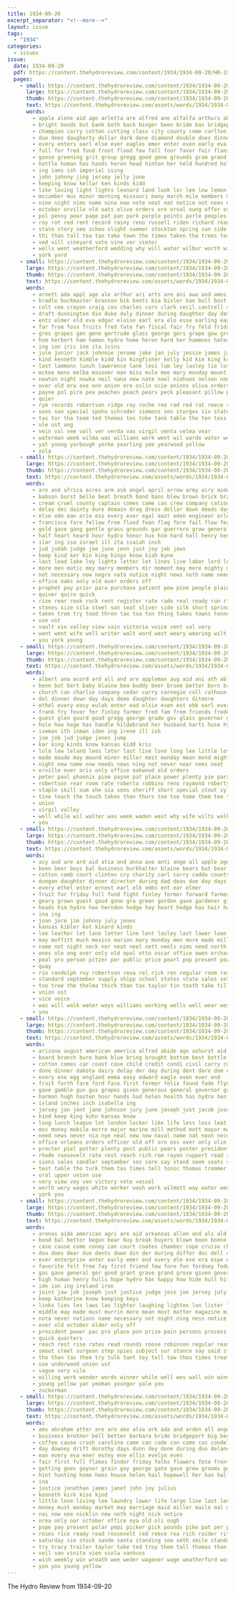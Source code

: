 ```yaml
---
title: 1934-09-20
excerpt_separator: "<!--more-->"
layout: issue
tags:
  - "1934"
categories:
  - issues
issue:
  date: 1934-09-20
  pdf: https://content.thehydroreview.com/content/1934/1934-09-20/HR-1934-09-20.pdf
  pages:
    - small: https://content.thehydroreview.com/content/1934/1934-09-20/small/HR-1934-09-20-01.jpg
      large: https://content.thehydroreview.com/content/1934/1934-09-20/large/HR-1934-09-20-01.jpg
      thumb: https://content.thehydroreview.com/content/1934/1934-09-20/thumbnails/HR-1934-09-20-01.jpg
      text: https://content.thehydroreview.com/assets/words/1934/1934-09-20/HR-1934-09-20-01.txt
      words:
        - apple alene aid ago arletta are alfred ane alfalfa arthurs able august and airy ada ard all
        - bright bonds but bank both back binger been bride bas bridgeport began blind boys browne brought bassler bond below born best buy boucher buys bring bird bryson burton ball beatrice blue blossom basket bill bridegroom blanks billie bills
        - champion carry cotton cutting class city county come carlton chelf caddo creek clinton clarence cold chas clear carruth card can car care canning cost cant came cecil cole cot cream
        - due dees daugherty dollar dark done diamond double does dinner daughter den down ditmore don during dorothy day dress
        - every enters earl else ever eagles emer enter even early eva ethel edna
        - full for fred fund frost flood few fall foor favor fair flansburg friday fields fruits free flock fost fruit fig first frank front fairly from farm ford found
        - goose greening grit group gregg good gone grounds gram grand gay gail goodpasture ground grape gol given getting guest grapes games game glass
        - hottle human has hands heron head hinton her held hundred holding helen had hero husband hydro him high home hail hampshire
        - ing iams ish imperial ising
        - john johnny jing jersey jelly june
        - keeping know kellar ken kinds kidd
        - like loving light lights leonard land look lor lee low lemon lenora lasley list laden lease last loan lovely lester late lloyd long
        - mccumber mus minor morning missouri many march mile members merchant more mae must miles manuel mens margaret much mal may matter marcella monday moore mary mei mason miss man made
        - nine night nims name nina now note neat nat notice not nees new november names
        - october orville old oats olive orders ore orval oung offer orchard over only
        - pol penny pear page pat pan park purple points perle peoples pears paul per picking pullen phipps perfect public part price persons pure present poage proper people pay pope person pitzer place
        - roy rot red rent record rainy reno russell riden richard ready rey race real rate rain rains robert room robertson ries rosy
        - state story see schoo slight summer stockton spring sun side said shee still snyder sale sells show secret soon son score storms season sell shoe shaw situ saturday shere seed speaks sit service stay surface sane sprang severe sunday south shade station sutton six stock ship school smith she stemp such stange small september short second shows
        - thi than tall tea tax take town the times taken tha trees texas tree then them team
        - ved vill vineyard vote vine ver vietor
        - wells went weatherford wedding why will water wilbur worth willie wil walker wife williams wheat wing wind wat win was white well west wonder week with way won world wear wearing winners
        - york yard
    - small: https://content.thehydroreview.com/content/1934/1934-09-20/small/HR-1934-09-20-02.jpg
      large: https://content.thehydroreview.com/content/1934/1934-09-20/large/HR-1934-09-20-02.jpg
      thumb: https://content.thehydroreview.com/content/1934/1934-09-20/thumbnails/HR-1934-09-20-02.jpg
      text: https://content.thehydroreview.com/assets/words/1934/1934-09-20/HR-1934-09-20-02.txt
      words:
        - arnett ada appl age ale arthur ari arts are ani awa and amos ary albert alice art alin ates allison all apple ata
        - bradle buckmaster branson bik beets bia bixler bae bull bost bolls brown bert beck bartley beers beans bier bix ben bulls butcher butter bread barley brood bot black betty brummett blond boys bere born blouse bune billig bryson blum blue bradley base board bartgis bao buck burgman band
        - colt cee crayon craig cox charles corn clark cecil cantrell cat carl city clarence con case clara caddo colts can coins cantrel coffee clyde cos chilli cedar cort cap county cain crusan christine cole chet coca christi coleman cham cartwright clerk cane champion cotton collins cora
        - draft dunnington die duke duly dinner during daughter day david dines days dent dosier doris dio dar dara dress
        - entz elmer eld eva edgar eloise earl era elo esse earling eagleton end eason enders etter eres edge elwood eon earwood ernest
        - far from foss fruits fred fate fan fiscal fair fry feld friday frank fund foote first for frost feck floyd fess frenk florence few
        - gres grapes gen gene gertrude glass george gers grape gow gregg gad general good grady gas
        - hom herbert ham hamon hydro home heron hard her hammons hater helen hamons heady helter harding heaton harmon harry head hatfield harold hamilton horse hull herndon heidebrecht heads helmuth
        - ing ion iris ino ita ivins
        - jule junior jack johnnie jerome jake jan july jessie james jacks jelly jersey johnston john june
        - kind kenneth kimble kidd kin kingfisher kelly kid kim king krehbiel
        - last lammons lunch lawerence lank levi lum ley lasley lie lore lillian labo lee lola lei lite lena lorene lamb lane
        - mckee mens melba masoner man miss mule mee mary monday mount milo meats maize maple miller mus may mcphearson minnie mate mango mare martin marshall manuel moser mules maude male mir mona mares marine milton mag
        - newton night nowka neil nana new nate noel niehues nelson non news needs nees
        - over old ora ove onn onion ore oslin ocie onions oliva orders olin
        - payne pol pire pea peaches peach pears peck pleasant pillow pint pickles patter pear prag petree pankratz press per potter piece public panes pack patterson paul pee pearl pop plum plate pie president painting pad
        - quier
        - rye records robertson ridge ray roche ree rad red rat reece rape ranta rust russel roy reber roof russell reps roberson ralph rowland ram
        - sons son special spohn schroder simmons sen sturges six state sam sunday stange she saturday springfield show seal soh sion shirts seed schroeder smith spor size sarin school still sane sisson seat strawberry scott set sun staples schoo sie sic sire say short stallion soe sparks senior see sow scarf south said
        - tax tor tha team ted thomas tes tobe tank table the ton tess tee town tae top texas triplett ten
        - ule ust ung
        - vein val vee vall ver verda vas virgil venta velma vear
        - waterman week wilma was williams work went wil warde water wolfe waite watson wheat white waste west weir weatherford woodrow watkins with weathers wnek warkentin will
        - yat young yarbough yorke yearling yee yearwood yellow
        - zola
    - small: https://content.thehydroreview.com/content/1934/1934-09-20/small/HR-1934-09-20-03.jpg
      large: https://content.thehydroreview.com/content/1934/1934-09-20/large/HR-1934-09-20-03.jpg
      thumb: https://content.thehydroreview.com/content/1934/1934-09-20/thumbnails/HR-1934-09-20-03.jpg
      text: https://content.thehydroreview.com/assets/words/1934/1934-09-20/HR-1934-09-20-03.txt
      words:
        - are and africa acres arm ask angel april arrow army airy aide agent all amer altes alfalfa albert ang ago
        - babson burst belle beat breath bond bans blew brown brick brainerd bunting blow bub blue blacks bas bar boller bis both break bands bring but been blown band business bank body bow button beatty big bottom biles banker brief bay baden belt back botter
        - cream cruel county captain comes came can crew company cation come center copper cry case cage certain camp cor city cardine chron cattle capes carter civil cordial coast cause close court change cleverly creek cornet cayenne charles camera counsel cheers conrad code citizen common chair comfort courts coins cash cast con course canal christ curd
        - delay dec dainty dure domain drag dress dollar down deeds day dark deed date days director dance due divine door does dry
        - else ede ean erie ess every ever egal east eden engineer erle even enter edge early eon
        - francisco fare fellow from flood foon flag fore fail flow feathers floor for far fear fan front frock free farm fellows face first fow faith flatter favorite fall forth forget fight
        - gold gave gang gentle grass grounds gar guerrero grow general group golden given ground gener gravely going grove glance
        - half heart heard hour hydro honor hus him hard hall henry hed huge has habit holy height head hurt halt high hands had hezekiah hero house homes happy home hand hes her how hold hack hopes
        - ilar ing isa israel ill ita isaiah inch
        - jud judah judge joe june jenn just joy job jews
        - keep kind ker kin king kings know kiah kyne
        - last lead lake ley lights letter let lines live labor lord lot lea loa later look lorn lands little less labrada long liverance life line like legal leep land lovely lesson loyal leader
        - more men matic mey marry members mir moment may mere mighty many macpherson med main mission money million made method min mexico man miss morning must magle model mine might morrow much most mexican moan miles merry
        - not necessary now negro nato notice night news noth name need nate new noon nations nor
        - office oaks only old over orders off
        - prophet pay prior para purchase patient pow pine people plain public promise prayer place pro park president pull paraiso plan peace point peter port poor pares plenty part prince press panic perfect
        - quiver quire quick
        - rise rear rook rock rent register rate rade real ready run rian reed read reel relle rae roses reason rather rube road rains red rocks ripa river rie rude
        - stones size sila steel son seat sliver side silk short spring stole streams stamps schooner summer southern september state sim straight score second sewing self small story sense seams single speech stranger storm special sides senior shall sweet sash san syria settle south see sery silas sin set send say show suit smiles shadow start save soon sed shoulders shaw speak service seven stath sake style shoulder street subject she still stand silence seen such strode shore speed stream sour stands
        - taken trom try tood thron tax toa ton thing takes towns tenney town than trial thousand table trust them take the too terrace talent tongue tiger thee top tor tho tichenor then toto taunt times tap telling ten
        - use ust
        - vault vin valley view vain victoria voice vent val very
        - want went wife well writer walt word west weary wearing wilt will wear white water work warn washington why wire working waters western weal win with way words wee write window while was
        - you york young
    - small: https://content.thehydroreview.com/content/1934/1934-09-20/small/HR-1934-09-20-04.jpg
      large: https://content.thehydroreview.com/content/1934/1934-09-20/large/HR-1934-09-20-04.jpg
      thumb: https://content.thehydroreview.com/content/1934/1934-09-20/thumbnails/HR-1934-09-20-04.jpg
      text: https://content.thehydroreview.com/assets/words/1934/1934-09-20/HR-1934-09-20-04.txt
      words:
        - albert ana acord ard all and are appleman aug aid ani ath able aide ames arthur abe arts
        - been but bert baby blaine bea buddy beer broom better born breth boschert birth buc ben body brooker bickell barney
        - church can charlie company cedar carry carnegie coll calhoun cornelson class city car clerk corn christenson county clark cross coble coffee credit constant colony chilli court carl coleman crail come cal clancy
        - del dinner down day days demo daughter daughters ditmore
        - ethel every easy eulah enter ead elsie even est ebb earl ever elder elmer
        - frank fry fever fer finley farmer fred fam from friends frederick feller ford frid friend fay finer folks for fran fell
        - guest glen gourd good gregg george grade gov glass governor gist
        - hole how hege has handle hildebrand her husband harts huse hydro haggard home humphrey han hudson held husk head hart hor hagan him had homer herndon hall
        - iseman ith inman iden ing irene ill ish
        - joe job jud judge jones jump
        - kar king kinds know kansas kidd kris
        - lola lew leland lees later last live love long lee little lot louie leon lloyd land light low
        - made maude may mound miner miller mest monday mean mond might mary mae many most malinda myrl men mauk muller much matt mason
        - night new name now needs news ning not never near nees neat
        - orville over oris only office oakwood old orders
        - peter paul phoenix pine payne pat place power plenty pie parrish purse paynes per pos pull peaches plan
        - robertson rear room rate roberta robbins reno raymond roberts rest ret rand real ray rates
        - staple skill sum she sia sons sheriff short special stout sylvester sir speaks sell sister shoe said spivey simpson side saturday surprise see slife strong state sunday snyder sun style sega sze steel service slemp september son
        - tine teach the touch taken than thurs toe too tome them tee ting thomas triplett trick town teat thomason thom tilt
        - union
        - virgil valley
        - well while wil walter was week waden west why wife wilts walker way will wyatt with word wells wade went wan wentz weatherford williams wish wykert
        - you
    - small: https://content.thehydroreview.com/content/1934/1934-09-20/small/HR-1934-09-20-05.jpg
      large: https://content.thehydroreview.com/content/1934/1934-09-20/large/HR-1934-09-20-05.jpg
      thumb: https://content.thehydroreview.com/content/1934/1934-09-20/thumbnails/HR-1934-09-20-05.jpg
      text: https://content.thehydroreview.com/assets/words/1934/1934-09-20/HR-1934-09-20-05.txt
      words:
        - acy aud are ard aid atia and anna ave anti ange all apple agen alva ana august amelia
        - been beer boys bal business burkhalter blaine bears but bear ber bread bound bank buy bottle brought better bradley bible butter bickell bottles board binger bonds band back black
        - cotton comb court clinton cry charity carl carry caddo county channell clive common con card can carruth city chance call corti cot colorado cause corr cold came car cam college charles come cattle coy
        - dungan daughter dinner director during dad deas doe day days dent dorris deal davis
        - every ethel enter ernest earl elk embs ent ear elmer
        - fruit for friday full fund fight finley former forward farmer fair felton face from farm fall freshman fred few first frost
        - geary grown guest good gone gra green gordon gave gardener given
        - heads him hydro hae herndon hodge hay heart hedge has hair hands head heard home hinton helen hume health heger hatfield had horn henke her held high
        - ina ing
        - joan jore jim johnny july jones
        - kansas kibler kot kinard kinds
        - lee leather let lane latter line lent lasley last lower loan louis lacie lan law left land laughter like lindsay
        - may moffitt much mexico marion mary monday men more made mill miss mores must mone milburn mos milk maxine man
        - name not night neck nor neat neel nett neels nims need north now new news
        - ones ole ong over only old opal otto oscar office owen orchard
        - peal pro person pitzer per public price pearl pop present pow polish phillips pay plan president persons pace
        - quay
        - rio randolph roy robertson reva rel rick ren regular room ray ridenour reason rate
        - standard september supply shipp school states state sales sot slight second still soda son schantz staff saturday style sat smit she sibley sunday standing seed sale sell service smith schools shoe sun sister sells scott stephenson senior see sill sedan said stroke
        - too tree the thelma thick than tax taylor tin tooth take till talk tomlin them
        - union ust
        - vice voice
        - was will walk water ways williams working wells well wear west wait went wish weatherford win wilma ward way work week weeks whitely winter worn wash with white
        - you
    - small: https://content.thehydroreview.com/content/1934/1934-09-20/small/HR-1934-09-20-06.jpg
      large: https://content.thehydroreview.com/content/1934/1934-09-20/large/HR-1934-09-20-06.jpg
      thumb: https://content.thehydroreview.com/content/1934/1934-09-20/thumbnails/HR-1934-09-20-06.jpg
      text: https://content.thehydroreview.com/assets/words/1934/1934-09-20/HR-1934-09-20-06.txt
      words:
        - arizona august american america alfred abide ago ashurst aid and ald adie are amer able alagna atay arch all april arthur age aspen asia agi asbury ames ana
        - board branch bure bank blue bring brought bottom best bottle but bing break brann been banks bridge back baton bald bread bae basket begin brown bers business bord bulk bol began blease blaze box black bet bis both beek
        - cotton comes car coast case child credit condi civil carry code course corp congress captain cation company crease change come col current cen corn cabbage con cause cor chief check cruise cake cratic carolina cole cream certain crew comstock call castle center city can cheese cotten court colorado
        - done dinner dakota dairy delay der day during dent dare dom down does days director due dude date dye deal dum demo drexel death
        - every ene egg england emma easy edward eagle even ever end
        - fruit forth fare ford face first former felix found fade flynn fearing flash frederick fire fow free fore fea from fig for foil frank fought fewer fer fly fails fall flow fred faster fog floor few fitzgerald fever felt fed fund fatal
        - gave gamble gun gus grapes given generous general governor gas greenway grand game gov gin good ginger gute green grew group george german gather graft gan ger guard
        - harmon hugh hasten hour hands had helen health has hydro hen huey heart hand hava her hale high hair harold house huge him half hard how hold halo
        - island inches inch isabella ing
        - jersey jon jent jane johnson jury june joseph just jacob josephine john
        - kind keep king kuhn kansas know
        - long lunch league lot london locker like life less loss leat loeb learned lam liner lux longer lay leaders light louis labor lines large lack loan land lewis law lean lacey late little
        - mos money mobile morro major marine mill method mott mayor mary much media men miss more mane merchant min mine morgan master mccormick meal milk maine most miles missouri man must materia mills many malden may mam mcmahon made members might mean
        - need news never nia nye neal new now naval name nat noon necessary not
        - office orleans orders officer old off orn oss over only olin
        - procter piel potter plenty post public pears poster president part paper plain police pint pickard peoples people pear present pont pala pabst pro point place plan plane park plant pierre powder press pipe persons
        - rhode roosevelt rate rest roach rich rom rayon ruppert read russian running robert red room rain run radio rather rogers
        - sions sales sandler september sos sare say stand seem seats state strong story step stock sides show schoo square second special ship smoke senator such see said sup selling set stake semmes safe south secret sweet soon service sour schwellenbach season school swift still sor salvage stephenson setting soap states sand sell she strike seid seen
        - test table tho turk them tas times tell tonic thomas trommer tally tom ture thick town the take too then thing tear takes than toward
        - ural upper union use
        - very view voy ven victory vote vessel
        - worth wery wages white worker wash work wilmott way water weeks wait wil will walmsley weather wear well won works wares william war ware welfare wach ways week washington why world with weekly ward western was wheat
        - york you
    - small: https://content.thehydroreview.com/content/1934/1934-09-20/small/HR-1934-09-20-07.jpg
      large: https://content.thehydroreview.com/content/1934/1934-09-20/large/HR-1934-09-20-07.jpg
      thumb: https://content.thehydroreview.com/content/1934/1934-09-20/thumbnails/HR-1934-09-20-07.jpg
      text: https://content.thehydroreview.com/assets/words/1934/1934-09-20/HR-1934-09-20-07.txt
      words:
        - arenas aide american agri are aid arkansas allen and als ald all ago ates acres adam accord able age
        - bond bal better begun bear buy break buyers blown boon bonne bene bata browne business beevers box but blood body bonds brain bill balance bables ber bas bau began best both big been baby beau barges bil battle
        - case cause come coney can court coates chamber cope cruise charles cara cok crust current cen clear canny cash council cate champion conver cording city child course chance colin cable came certain cordell con
        - dou does dear due dents down din der during differ doc dell director date die duty death deal depta dare danger drought day days darwin douglas doctor
        - ever enterprise enter early emer end every ele eve era espe easy ess
        - favorite felt free fay first friend few fore fon fordney fodge forry funk forth fed from forward fare for face fall fons factor fiscal fillmore
        - gas gave general ger good grant grave grand grove given gover generous gulde gather group going glass gone green gamboa gamble
        - high human henry hulls hope hydro has happy how hide hull hittle hour hundred him held home hands haan house hes homes had heard health
        - ide ion ing ireland iron
        - joint jaw job joseph just justice judge jess joe jersey july
        - keep katharine know keeping keys
        - links lies les laws lao lighter laughing lighten lon lister less live lewis lather leader learned longer light law last leer life lary low lately letter later london long
        - middle may made must murrin more mean most matter magazine might money mercy million mild major minor moment mag members monte mull main man much mail many mans means milk miles morning mon
        - nota never nations name necessary not night ning ness notice nation now new nine
        - over old october older only off
        - president power pac pro place pon prise pain persons process procter post push part para per pont present pent payment poor people plain pane prest piece pal policy
        - quick quarters
        - reach rest rise rates read rounds roose robinson regular reasons riddle rainey run rod rob
        - smoot steel surgeon step spies subject sur stance say said study slee slow session song stone serum sin spring service such strous sol strong sone speaker stock seen straws size speed safe sions solly seem sir strate simple stores see stare state seems states september sands school special seven smooth shall senator soap
        - tho than tax thee try tulk tant tey tell tow thou times treat them ties thousand then thing the too telling ton taken tae tod ten tron
        - use underwood union ust
        - vague very vile
        - willing work wonder words winner while well wes wall win wind was wear with works walls western why write walk winter wen way wile winners writer wise working washington wach wheel witte will wish wil william world want
        - young yellow yar yeoman younger yale you
        - zuckerman
    - small: https://content.thehydroreview.com/content/1934/1934-09-20/small/HR-1934-09-20-08.jpg
      large: https://content.thehydroreview.com/content/1934/1934-09-20/large/HR-1934-09-20-08.jpg
      thumb: https://content.thehydroreview.com/content/1934/1934-09-20/thumbnails/HR-1934-09-20-08.jpg
      text: https://content.thehydroreview.com/assets/words/1934/1934-09-20/HR-1934-09-20-08.txt
      words:
        - ams abraham atter are aro ake alva ark ada and arden all angeles alford albert ayres age able arm
        - business brother bell better barbara bride bridgeport big began bei belong broad bocca bonus bassler bob bulk brothers best ban buy barley bill born bryson books bridegroom beene beers been butter bars band but bein blue baptist beans ber bear black bank both box
        - coffee cause crush carolina came can code con come cas condell cote cotton city chamber cash card church cream class cabbage chere cheer cost cellar cattle coe cope
        - day downey drift dorothy days dunn dey done during dun delaney death daughter decent doubt ding does
        - ean every eva ener estey ene ellis evelyn even
        - fair first full flakes finder friday folks flowers fete front fey from for friends farm fish farmer fay finger fall fremont fleishman
        - getting goes gaynor grain guy george gate gave grew grooms gen given gallon gifford greg good
        - hint hunting home hees house helen hail hopewell her has half homa holding held hamburger had how heart hald high heather harold host honor hydro
        - ina
        - justice jonathan james janet john joy julius
        - kenneth kirk kise kind
        - little love living lee laundry lower life large line last lees live lemons lutes like lloyd lovely less los lew luna long lit lies lace
        - money must monday market may marriage maid miller maile mal minnie morning march many midland means miss mise more meda masoner much marlow man mer
        - nai now nee nicklin new noth night nick notice
        - orea only oar october office oya old oli ough
        - pope pay present polar pepi picker pick pounds pike pat per pav pec powder pede pure paw pump park picking page place pullen pot people pry pauline pork price purse pie poor pound paddy
        - roses rice ready read roosevelt red reece rea rich raider riti rey rally ruth ross rae rush regular roll ria ret rape rain res reg rent rings
        - saturday sie stock sande santa standing soe seth smile standard style soap snapper sister shell shower sei seem saw street sept story san size stafford stand sell sincere sale supply she son servant south sundal save still swan september sal sunday service show seed state shirley short schrier schoo see school sin sack
        - try tracy trailer taylor take ted troy them tall thomas than tae the tea tucker temple tao tack
        - veil van vinita vien viola vanhuss
        - wish weekly win wreath wee weder wagoner wage weatherford work winter while why welcome west willis week wal wonder witt well will ward wait wheel white wells was wheat with word
        - yon you young yellow
---
```


The Hydro Review from 1934-09-20

<!--more-->

